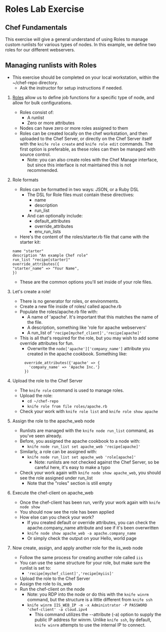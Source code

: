 # Roles Lab Exercise
## Chef Fundamentals

This exercise will give a general understand of using Roles to manage custom runlists for various types of nodes. In this example, we define two roles for our different webservers.

## Managing runlists with Roles

* This exercise should be completed on your local workstation, within the ~/chef-repo directory.
  * Ask the instructor for setup instructions if needed.

1. [Roles](docs.chef.io/roles.html) allow us to define job functions for a specific type of node, and allow for bulk configurations.
   * Roles consist of:
     * A runlist
     * Zero or more attributes
   * Nodes can have zero or more roles assigned to them
   * Roles can be created locally on the chef workstation, and then uploaded to the Chef Server, or directly on the Chef Server itself with the `knife role create` and `knife role edit` commands. The first option is preferable, as these roles can then be managed with source control.
     * Note: you can also create roles with the Chef Manage interface, but since this interface is not maintained this is not recommended. 

2. Role formats
   * Roles can be formatted in two ways: JSON, or a Ruby DSL
     * The DSL for Role files must contain these directives:
       * name
       * description
       * run_list
     * And can optionally include:
       * default_attributes
       * override_attributes
       * env_run_lists
   * Here's the content of the roles/starter.rb file that came with the starter kit:
   ```
   name "starter"
   description "An example Chef role"
   run_list "recipe[starter]"
   override_attributes({
   "starter_name" => "Your Name",
   })
   ```
   * These are the common options you'll set inside of your role files.

3. Let's create a role!
   * There is no generator for roles, or environments.
   * Create a new file inside of roles/ called apache.rb
   * Populate the roles/apache.rb file with:
     * A name of 'apache'. It's important that this matches the name of the file.
     * A description, something like 'role for apache webservers'
     * A run_list of `'recipe[mychef_client]','recipe[apache]'`
   * This is all that's required for the role, but you may wish to add some override attributes for fun.
     * Overwrite the `node['apache']['company_name']` attribute you created in the apache cookbook. Something like:
     ```
       override_attributes({'apache' => {
         'company_name' => 'Apache Inc.'}
       })
     ```
     
4. Upload the role to the Chef Server
   * The `knife role` command is used to manage roles.
   * Upload the role:
     * `cd ~/chef-repo`
     * `knife role from file roles/apache.rb`
   * Check your work with `knife role list` and `knife role show apache`

5. Assign the role to the apache_web node
   * Runlists are managed with the `knife node run_list` command, as you've seen already.
   * Before, you assigned the apache cookbook to a node with:
     * `knife node run_list set apache_web 'recipe[apache]'`
   * Similarly, a role can be assigned with:
     * `knife node run_list set apache_web 'role[apache]'`
       * Note: runlists are not checked against the Chef Server, so be careful here, it's easy to make a typo
   * Check your work again with `knife node show apache_web`, you should see the role assigned under run_list
     * Note that the "roles" section is still empty

6. Execute the chef-client on apache_web
   * Once the chef-client has been run, verify your work again with `knife node show`
   * You should now see the role has been applied
   * How else can you check your work?
     * If you created default or override attributes, you can check the apache.company_name attribute and see if it's been overwritten
     * `knife node show apache_web -a apache.company_name`
     * Or simply check the output on your Hello, world page

7. Now create, assign, and apply another role for the iis_web node
   * Follow the same process for creating another role called `iis`
   * You can use the same structure for your role, but make sure the runlist is set to:
     * `'recipe[mychef_client]','recipe[myiis]'`
   * Upload the role to the Chef Server
   * Assign the role to iis_web
   * Run the chef-client on the node
     * Note: you RDP into the node or do this with the `knife winrm` command, but the structure is a little different from `knife ssh`
     * `knife winrm IIS_WEB_IP -m -x Administrator -P PASSWORD 'chef-client' -a cloud.ipv4`
       * This command utilizes the --attribute (-a) option to supply the public IP address for winrm. Unlike `knife ssh`, by default, `knife winrm` attempts to use the internal IP to connect.